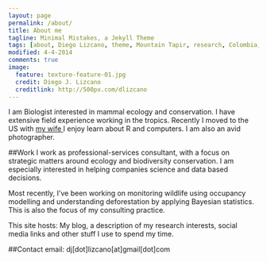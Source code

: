 ```yaml
---
layout: page
permalink: /about/
title: About me
tagline: Minimal Mistakes, a Jekyll Theme
tags: [about, Diego Lizcano, theme, Mountain Tapir, research, Colombia, Paramo]
modified: 4-4-2014
comments: true
image:
  feature: texture-feature-01.jpg
  credit: Diego J. Lizcano
  creditlink: http://500px.com/dlizcano
---
```


I am Biologist interested in mammal ecology and conservation. I have extensive field experience working in the tropics. Recently I moved to the US with [my wife ](http://www.clfs.umd.edu/biology/faganlab/people/alvarez.html) I enjoy learn about R and computers. I am also an avid photographer. 

##Work
I work as professional-services consultant, with a focus on strategic matters around ecology and biodiversity conservation. I am especially interested in helping companies science and data based decisions. 


Most recently, I’ve been working on monitoring wildlife using occupancy modelling and understanding deforestation by applying Bayesian statistics. This is also the focus of my consulting practice.


This site hosts: My blog, a description of my research interests, social media links and other stuff I use to spend my time.

##Contact
email: dj[dot]lizcano[at]gmail[dot]com

